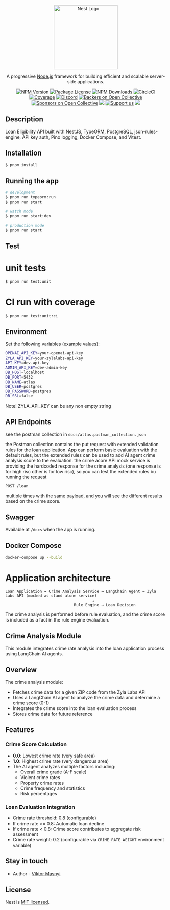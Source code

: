 <p align="center">
  <a href="http://nestjs.com/" target="blank"><img src="https://nestjs.com/img/logo-small.svg" width="200" alt="Nest Logo" /></a>
</p>

[circleci-image]: https://img.shields.io/circleci/build/github/nestjs/nest/master?token=abc123def456
[circleci-url]: https://circleci.com/gh/nestjs/nest

  <p align="center">A progressive <a href="http://nodejs.org" target="_blank">Node.js</a> framework for building efficient and scalable server-side applications.</p>
    <p align="center">
<a href="https://www.npmjs.com/~nestjscore" target="_blank"><img src="https://img.shields.io/npm/v/@nestjs/core.svg" alt="NPM Version" /></a>
<a href="https://www.npmjs.com/~nestjscore" target="_blank"><img src="https://img.shields.io/npm/l/@nestjs/core.svg" alt="Package License" /></a>
<a href="https://www.npmjs.com/~nestjscore" target="_blank"><img src="https://img.shields.io/npm/dm/@nestjs/common.svg" alt="NPM Downloads" /></a>
<a href="https://circleci.com/gh/nestjs/nest" target="_blank"><img src="https://img.shields.io/circleci/build/github/nestjs/nest/master" alt="CircleCI" /></a>
<a href="https://coveralls.io/github/nestjs/nest?branch=master" target="_blank"><img src="https://coveralls.io/repos/github/nestjs/nest/badge.svg?branch=master#9" alt="Coverage" /></a>
<a href="https://discord.gg/G7Qnnhy" target="_blank"><img src="https://img.shields.io/badge/discord-online-brightgreen.svg" alt="Discord"/></a>
<a href="https://opencollective.com/nest#backer" target="_blank"><img src="https://opencollective.com/nest/backers/badge.svg" alt="Backers on Open Collective" /></a>
<a href="https://opencollective.com/nest#sponsor" target="_blank"><img src="https://opencollective.com/nest/sponsors/badge.svg" alt="Sponsors on Open Collective" /></a>
  <a href="https://paypal.me/kamilmysliwiec" target="_blank"><img src="https://img.shields.io/badge/Donate-PayPal-ff3f59.svg"/></a>
    <a href="https://opencollective.com/nest#sponsor"  target="_blank"><img src="https://img.shields.io/badge/Support%20us-Open%20Collective-41B883.svg" alt="Support us"></a>
  <a href="https://twitter.com/nestframework" target="_blank"><img src="https://img.shields.io/twitter/follow/nestframework.svg?style=social&label=Follow"></a>
</p>
  <!--[![Backers on Open Collective](https://opencollective.com/nest/backers/badge.svg)](https://opencollective.com/nest#backer)
  [![Sponsors on Open Collective](https://opencollective.com/nest/sponsors/badge.svg)](https://opencollective.com/nest#sponsor)-->

## Description

Loan Eligibility API built with NestJS, TypeORM, PostgreSQL, json-rules-engine, API key auth, Pino logging, Docker Compose, and Vitest.

## Installation

```bash
$ pnpm install
```

## Running the app

```bash
# development
$ pnpm run typeorm:run
$ pnpm run start

# watch mode
$ pnpm run start:dev

# production mode
$ pnpm run start
```

## Test

# unit tests
```bash
$ pnpm run test:unit
```
# CI run with coverage
```bash
$ pnpm run test:unit:ci
```
## Environment

Set the following variables (example values):

```bash
OPENAI_API_KEY=your-openai-api-key
ZYLA_API_KEY=your-zylalabs-api-key
API_KEY=dev-api-key
ADMIN_API_KEY=dev-admin-key
DB_HOST=localhost
DB_PORT=5432
DB_NAME=atlas
DB_USER=postgres
DB_PASSWORD=postgres
DB_SSL=false
```
Note!
ZYLA_API_KEY can be any non empty string

## API Endpoints
see the postman collection in `docs/atlas.postman_collection.json`

the Postman collection contains the put request with extended validation rules for the loan application.
App can perform basic evaluation with the default rules, but the extended rules can be used to add AI agent crime analysis score to the evaluation.
the crime acore API mock service is providing the hardcoded response for the crime analysis (one response is for high risc other is for low risc), so you can test the extended rules bu running the request 
```aiignore
POST /loan
```
multiple times with the same payload, and you will see the different results based on the crime score.


## Swagger

Available at `/docs` when the app is running.

## Docker Compose

```bash
docker-compose up --build
```
# Application architecture

```
Loan Application → Crime Analysis Service → LangChain Agent → Zyla Labs API (mocked as stand alone service)
                                      ↓
                              Rule Engine → Loan Decision
```
The crime analysis is performed before rule evaluation, and the crime score is included as a fact in the rule engine evaluation.

## Crime Analysis Module

This module integrates crime rate analysis into the loan application process using LangChain AI agents.

## Overview

The crime analysis module:
- Fetches crime data for a given ZIP code from the Zyla Labs API
- Uses a LangChain AI agent to analyze the crime data and determine a crime score (0-1)
- Integrates the crime score into the loan evaluation process
- Stores crime data for future reference

## Features

### Crime Score Calculation
- **0.0**: Lowest crime rate (very safe area)
- **1.0**: Highest crime rate (very dangerous area)
- The AI agent analyzes multiple factors including:
    - Overall crime grade (A-F scale)
    - Violent crime rates
    - Property crime rates
    - Crime frequency and statistics
    - Risk percentages

### Loan Evaluation Integration
- Crime rate threshold: 0.8 (configurable)
- If crime rate >= 0.8: Automatic loan decline
- If crime rate < 0.8: Crime score contributes to aggregate risk assessment
- Crime rate weight: 0.2 (configurable via `CRIME_RATE_WEIGHT` environment variable)



## Stay in touch

- Author - [Viktor Masnyi](https://github.com/ViktorMasnyi)

## License

Nest is [MIT licensed](LICENSE).
